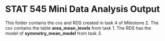 # STAT 545 Mini Data Analysis Output
This folder contains the cvs and RDS created in task 4 of Milestone 2. The csv contains the table **area_mean_levels** from task 1. The RDS has the model of **symmetry_mean_model** from task 3. 
